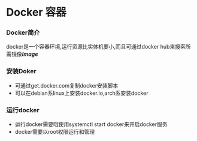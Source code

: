 # Docker 容器

### Docker简介

docker是一个容器环境,运行资源比实体机要小,而且可通过docker hub来搜索所需镜像***Image***

### 安装Doker

- 可通过get.docker.com复制docker安装脚本
- 可以在debian系linux上安装docker.io,arch系安装docker

### 运行docker

- 运行docker需要哦使用systemctl start docker来开启docker服务
- docker需要以root权限运行和管理	
